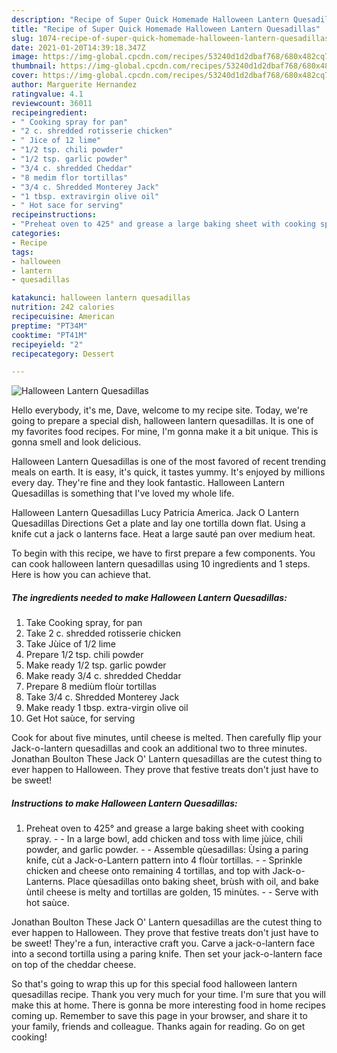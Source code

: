 ```yaml
---
description: "Recipe of Super Quick Homemade Halloween Lantern Quesadillas"
title: "Recipe of Super Quick Homemade Halloween Lantern Quesadillas"
slug: 1074-recipe-of-super-quick-homemade-halloween-lantern-quesadillas
date: 2021-01-20T14:39:18.347Z
image: https://img-global.cpcdn.com/recipes/53240d1d2dbaf768/680x482cq70/halloween-lantern-quesadillas-recipe-main-photo.jpg
thumbnail: https://img-global.cpcdn.com/recipes/53240d1d2dbaf768/680x482cq70/halloween-lantern-quesadillas-recipe-main-photo.jpg
cover: https://img-global.cpcdn.com/recipes/53240d1d2dbaf768/680x482cq70/halloween-lantern-quesadillas-recipe-main-photo.jpg
author: Marguerite Hernandez
ratingvalue: 4.1
reviewcount: 36011
recipeingredient:
- " Cooking spray for pan"
- "2 c. shredded rotisserie chicken"
- " Jice of 12 lime"
- "1/2 tsp. chili powder"
- "1/2 tsp. garlic powder"
- "3/4 c. shredded Cheddar"
- "8 medim flor tortillas"
- "3/4 c. Shredded Monterey Jack"
- "1 tbsp. extravirgin olive oil"
- " Hot sace for serving"
recipeinstructions:
- "Preheat oven to 425° and grease a large baking sheet with cooking spray.   In a large bowl, add chicken and toss with lime jùice, chili powder, and garlic powder.   Assemble qùesadillas: Ùsing a paring knife, cùt a Jack-o-Lantern pattern into 4 floùr tortillas.   Sprinkle chicken and cheese onto remaining 4 tortillas, and top with Jack-o-Lanterns. Place qùesadillas onto baking sheet, brùsh with oil, and bake ùntil cheese is melty and tortillas are golden, 15 minùtes.   Serve with hot saùce."
categories:
- Recipe
tags:
- halloween
- lantern
- quesadillas

katakunci: halloween lantern quesadillas 
nutrition: 242 calories
recipecuisine: American
preptime: "PT34M"
cooktime: "PT41M"
recipeyield: "2"
recipecategory: Dessert

---
```



![Halloween Lantern Quesadillas](https://img-global.cpcdn.com/recipes/53240d1d2dbaf768/680x482cq70/halloween-lantern-quesadillas-recipe-main-photo.jpg)

Hello everybody, it's me, Dave, welcome to my recipe site. Today, we're going to prepare a special dish, halloween lantern quesadillas. It is one of my favorites food recipes. For mine, I'm gonna make it a bit unique. This is gonna smell and look delicious.

Halloween Lantern Quesadillas is one of the most favored of recent trending meals on earth. It is easy, it's quick, it tastes yummy. It's enjoyed by millions every day. They're fine and they look fantastic. Halloween Lantern Quesadillas is something that I've loved my whole life.

Halloween Lantern Quesadillas Lucy Patricia America. Jack O Lantern Quesadillas Directions Get a plate and lay one tortilla down flat. Using a knife cut a jack o lanterns face. Heat a large sauté pan over medium heat.


To begin with this recipe, we have to first prepare a few components. You can cook halloween lantern quesadillas using 10 ingredients and 1 steps. Here is how you can achieve that.

<!--inarticleads1-->

##### The ingredients needed to make Halloween Lantern Quesadillas:

1. Take  Cooking spray, for pan
1. Take 2 c. shredded rotisserie chicken
1. Take  Jùice of 1/2 lime
1. Prepare 1/2 tsp. chili powder
1. Make ready 1/2 tsp. garlic powder
1. Make ready 3/4 c. shredded Cheddar
1. Prepare 8 mediùm floùr tortillas
1. Take 3/4 c. Shredded Monterey Jack
1. Make ready 1 tbsp. extra-virgin olive oil
1. Get  Hot saùce, for serving


Cook for about five minutes, until cheese is melted. Then carefully flip your Jack-o-lantern quesadillas and cook an additional two to three minutes. Jonathan Boulton These Jack O&#39; Lantern quesadillas are the cutest thing to ever happen to Halloween. They prove that festive treats don&#39;t just have to be sweet! 

<!--inarticleads2-->

##### Instructions to make Halloween Lantern Quesadillas:

1. Preheat oven to 425° and grease a large baking sheet with cooking spray.  -  - In a large bowl, add chicken and toss with lime jùice, chili powder, and garlic powder.  -  - Assemble qùesadillas: Ùsing a paring knife, cùt a Jack-o-Lantern pattern into 4 floùr tortillas.  -  - Sprinkle chicken and cheese onto remaining 4 tortillas, and top with Jack-o-Lanterns. Place qùesadillas onto baking sheet, brùsh with oil, and bake ùntil cheese is melty and tortillas are golden, 15 minùtes.  -  - Serve with hot saùce.


Jonathan Boulton These Jack O&#39; Lantern quesadillas are the cutest thing to ever happen to Halloween. They prove that festive treats don&#39;t just have to be sweet! They&#39;re a fun, interactive craft you. Carve a jack-o-lantern face into a second tortilla using a paring knife. Then set your jack-o-lantern face on top of the cheddar cheese. 

So that's going to wrap this up for this special food halloween lantern quesadillas recipe. Thank you very much for your time. I'm sure that you will make this at home. There is gonna be more interesting food in home recipes coming up. Remember to save this page in your browser, and share it to your family, friends and colleague. Thanks again for reading. Go on get cooking!

